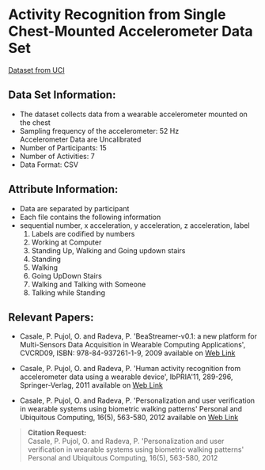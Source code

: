 # Activity Recognition from Single Chest-Mounted Accelerometer Data Set 

[Dataset from UCI](http://archive.ics.uci.edu/ml/datasets/Activity+Recognition+from+Single+Chest-Mounted+Accelerometer
)


## Data Set Information:

-  The dataset collects data from a wearable accelerometer mounted on the chest 
-  Sampling frequency of the accelerometer: 52 Hz <br>
 Accelerometer Data are Uncalibrated <br>
- Number of Participants: 15 <br>
- Number of Activities: 7 <br>
- Data Format: CSV<br>



## Attribute Information:

- Data are separated by participant 
- Each file contains the following information 
- sequential number, x acceleration, y acceleration, z acceleration, label 
    1. Labels are codified by numbers 
    1. Working at Computer 
    1. Standing Up, Walking and Going updown stairs 
    1. Standing 
    1. Walking 
    1. Going UpDown Stairs 
    1. Walking and Talking with Someone 
    1. Talking while Standing


## Relevant Papers:

- Casale, P. Pujol, O. and Radeva, P. 
'BeaStreamer-v0.1: a new platform for Multi-Sensors Data Acquisition in Wearable Computing Applications', 
CVCRD09, ISBN: 978-84-937261-1-9, 2009 
available on [Web Link](https://www.researchgate.net/publication/257132489_BeaStreamer-v0.1_a_new_platform_for_Multi-Sensors_Data_Acquisition_in_Wearable_Computing_Applications?ev=prf_pub) 

- Casale, P. Pujol, O. and Radeva, P. 
'Human activity recognition from accelerometer data using a wearable device', 
IbPRIA'11, 289-296, Springer-Verlag, 2011 
available on [Web Link](https://www.researchgate.net/publication/221258784_Human_Activity_Recognition_from_Accelerometer_Data_Using_a_Wearable_Device?ev=prf_pub)

- Casale, P. Pujol, O. and Radeva, P. 
'Personalization and user verification in wearable systems using biometric walking patterns' 
Personal and Ubiquitous Computing, 16(5), 563-580, 2012 
available on [Web Link](https://www.researchgate.net/publication/227192676_Personalization_and_user_verification_in_wearable_systems_using_biometric_walking_patterns?ev=prf_pub)




> **Citation Request:** <br> Casale, P. Pujol, O. and Radeva, P. 
'Personalization and user verification in wearable systems using biometric walking patterns' 
Personal and Ubiquitous Computing, 16(5), 563-580, 2012

